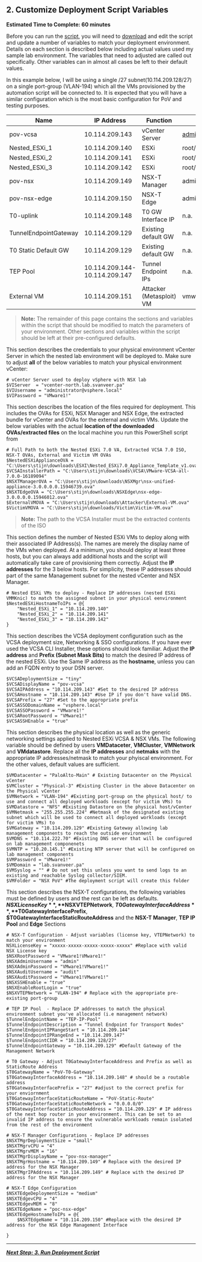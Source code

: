 
## 2. Customize Deployment Script Variables
**Estimated Time to Complete: 60 minutes**

Before you can run the [script](https://github.com/vmware-nsx/eval-docs-ids-ips/blob/master/Nested%20Lab%20Deployment-3.1.ps1), you will need to [download](hhttps://github.com/vmware-nsx/eval-docs-ids-ips/blob/master/Nested%20Lab%20Deployment-3.1.ps1) and edit the script and update a number of variables to match your deployment environment. Details on each section is described below including actual values used my sample lab environment. The variables that need to adjusted are called out specifically. Other variables can in almost all cases be left to their default values.

In this example below, I will be using a single /27 subnet(10.114.209.128/27)  on a single port-group (VLAN-194) which all the VMs provisioned by the automation script will be connected to. It is expected that you will have a similar configuration which is the most basic configuration for PoV and testing purposes.

| Name                       | IP Address                     | Function                     | Default Credentials          |
|----------------------------|--------------------------------|------------------------------|------------------------------|
| pov-vcsa                   | 10.114.209.143                 | vCenter Server               |administrator@vsphere.local/VMware1! |
| Nested_ESXi_1              | 10.114.209.140                 | ESXi                         |root/VMware1!
| Nested_ESXi_2              | 10.114.209.141                 | ESXi                         |root/VMware1!
| Nested_ESXi_3              | 10.114.209.142                 | ESXi                         |root/VMware1!
| pov-nsx                    | 10.114.209.149                 | NSX-T Manager                |admin/VMware1!VMware1!
| pov-nsx-edge               | 10.114.209.150                 | NSX-T Edge                   |admin/VMware1!
| T0-uplink                  | 10.114.209.148                 | T0 GW Interface IP           |n.a.
| TunnelEndpointGateway      | 10.114.209.129                 | Existing default GW          |n.a.
| T0 Static Default GW       | 10.114.209.129                 | Existing default GW          |n.a.
| TEP Pool                   | 10.114.209.144-10.114.209.147  | Tunnel Endpoint IPs          |n.a.
| External VM                | 10.114.209.151                 | Attacker (Metasploit) VM     |vmware/VMware1!

> **Note:** The remainder of this page contains the sections and variables within the script that should be modified to match the parameters of your environment. Other sections and variables within the script should be left at their pre-configured defaults.

This section describes the credentials to your physical environment vCenter Server in which the nested lab environment will be deployed to. Make sure to adjust **all** of the below variables to match your physical environment vCenter:
```console
# vCenter Server used to deploy vSphere with NSX lab
$VIServer  = "vcenter-north.lab.svanveer.pa"
$VIUsername = "administrator@vsphere.local"
$VIPassword = "VMware1!"
```

This section describes the location of the files required for deployment. This includes the OVAs for ESXi, NSX Manager and NSX Edge, the extracted bundle for vCenter and OVAs for the external and victim VMs.  Update the below variables with the actual **location of the downloaded OVAs/extracted files** on the local machine you run this PowerShell script from

```console
# Full Path to both the Nested ESXi 7.0 VA, Extracted VCSA 7.0 ISO, NSX-T OVAs, External and Victim VM OVAs
$NestedESXiApplianceOVA = "C:\Users\stijn\downloads\ESXI\Nested_ESXi7.0_Appliance_Template_v1.ova"
$VCSAInstallerPath = "C:\Users\stijn\downloads\VCSA\VMware-VCSA-all-7.0.0-16189094"
$NSXTManagerOVA = "C:\Users\stijn\downloads\NSXMgr\nsx-unified-appliance-3.0.0.0.0.15946739.ova"
$NSXTEdgeOVA = "C:\Users\stijn\downloads\NSXEdge\nsx-edge-3.0.0.0.0.15946012.ova"
$ExternalVMOVA = "C:\Users\stijn\downloads\Attacker\External-VM.ova"
$VictimVMOVA = "C:\Users\stijn\downloads/Victim\Victim-VM.ova"
```
> **Note:** The path to the VCSA Installer must be the extracted contents of the ISO


This section defines the number of Nested ESXi VMs to deploy along with their associated IP Address(s). The names are merely the display name of the VMs when deployed. At a minimum, you should deploy at least three hosts, but you can always add additional hosts and the script will automatically take care of provisioning them correctly. Adjust the **IP addresses** for the 3 below hosts. For simplicity, these IP addresses should part of the same Management subnet for the nested vCenter and NSX Manager. 
```console
# Nested ESXi VMs to deploy - Replace IP addresses (nested ESXi VMMKnic) to match the assigned subnet in your physical eenvironment
$NestedESXiHostnameToIPs = @{
    "Nested_ESXi_1" = "10.114.209.140" 
    "Nested_ESXi_2" = "10.114.209.141" 
    "Nested_ESXi_3" = "10.114.209.142" 
}
```

This section describes the VCSA deployment configuration such as the VCSA deployment size, Networking & SSO configurations. If you have ever used the VCSA CLI Installer, these options should look familiar. Adjust the **IP address** and **Prefix (Subnet Mask Bits)** to match the desired IP address of the nested ESXi. Use the Same IP address as the **hostname**, unless you can add an FQDN entry to your DSN server. 
```console
$VCSADeploymentSize = "tiny"
$VCSADisplayName = "pov-vcsa"
$VCSAIPAddress = "10.114.209.143" #Set to the desired IP address
$VCSAHostname = "10.114.209.143" #Use IP if you don't have valid DNS. 
$VCSAPrefix = "27" #Set to the appropriate prefix
$VCSASSODomainName = "vsphere.local"
$VCSASSOPassword = "VMware1!"
$VCSARootPassword = "VMware1!"
$VCSASSHEnable = "true"
```

This section describes the physical location as well as the generic networking settings applied to Nested ESXi VCSA & NSX VMs. The following variable should be defined by users **VMDataceter**, **VMCluster**, **VMNetwork** and **VMdatastore**. Replace all the **IP addresses** and **netmaks** with the appropriate IP addresses/netmask to match your phyiscal environment.  For the other values, default values are sufficient.
```console
$VMDatacenter = "PaloAlto-Main" # Existing Datacenter on the Physical vCenter
$VMCluster = "Physical-3" #Existing Cluster in the above Datacenter on the Physical vCenter
$VMNetwork = "VLAN-194" #Existing port-group on the physical host/ to use and connect all deployed workloads (except for victim VMs) to
$VMDatastore = "NFS" #Existing Datastore on the physical host/vCenter
$VMNetmask = "255.255.255.224" #Netmask of the designated existing subnet which will be used to connect all deployed workloads (except for victim VMs) to
$VMGateway = "10.114.209.129" #Existing Gateway allowing lab management components to reach the outside environment
$VMDNS = "10.114.222.70" #Existing DNS server that will be configured on lab management componenets
$VMNTP = "10.20.145.1" #Existing NTP server that will be configured on lab management components
$VMPassword = "VMware1!"
$VMDomain = "lab.svanveer.pa"
$VMSyslog = "" # Do not set this unless you want to send logs to an existing and reachable Syslog collector/SIEM.
$VMFolder = "NSX PoV" #The deployment script will create this folder
```

This section describes the NSX-T configurations, the following variables must be defined by users and the rest can be left as defaults.
    **$NSXLicenseKey**, **$NSXVTEPNetwork**, **$T0GatewayInterfaceAddress**, **$T0GatewayInterfacePrefix**, **$T0GatewayInterfaceStaticRouteAddress** and the **NSX-T Manager**, **TEP IP Pool** and **Edge** Sections
```console
# NSX-T Configuration - Adjust variables (license key, VTEPNetwork) to match your environment
NSXLicenseKey = "xxxxx-xxxxx-xxxxx-xxxxx-xxxxx" #Replace with valid NSX License key
$NSXRootPassword = "VMware1!VMware1!"
$NSXAdminUsername = "admin"
$NSXAdminPassword = "VMware1!VMware1!"
$NSXAuditUsername = "audit"
$NSXAuditPassword = "VMware1!VMware1!"
$NSXSSHEnable = "true"
$NSXEnableRootLogin = "true"
$NSXVTEPNetwork = "VLAN-194" # Replace with the appropriate pre-existing port-group 

# TEP IP Pool  - Replace IP addresses to match the physical environment subnet you've allocated (i.e management network) 
$TunnelEndpointName = "TEP-IP-Pool"
$TunnelEndpointDescription = "Tunnel Endpoint for Transport Nodes"
$TunnelEndpointIPRangeStart = "10.114.209.144" 
$TunnelEndpointIPRangeEnd = "10.114.209.147"
$TunnelEndpointCIDR = "10.114.209.128/27" 
$TunnelEndpointGateway = "10.114.209.129" #Default Gateway of the Management Network

# T0 Gateway - Adjust T0GatewayInterfaceAddress and Prefix as well as StaticRoute Address 
$T0GatewayName = "PoV-T0-Gateway"
$T0GatewayInterfaceAddress = "10.114.209.148" # should be a routable address
$T0GatewayInterfacePrefix = "27" #adjust to the correct prefix for your enviornment
$T0GatewayInterfaceStaticRouteName = "PoV-Static-Route"
$T0GatewayInterfaceStaticRouteNetwork = "0.0.0.0/0"
$T0GatewayInterfaceStaticRouteAddress = "10.114.209.129" # IP address of the next hop router in your environment. This can be set to an invalid IP address to ensure the vulnerable workloads remain isolated from the rest of the environment

# NSX-T Manager Configurations - Replace IP addresses
$NSXTMgrDeploymentSize = "small"
$NSXTMgrvCPU = "4" 
$NSXTMgrvMEM = "16" 
$NSXTMgrDisplayName = "pov-nsx-manager"
$NSXTMgrHostname = "10.114.209.149" # Replace with the desired IP address for the NSX Manager
$NSXTMgrIPAddress = "10.114.209.149" # Replace with the desired IP address for the NSX Manager

# NSX-T Edge Configuration
$NSXTEdgeDeploymentSize = "medium"
$NSXTEdgevCPU = "4" 
$NSXTEdgevMEM = "8"
$NSXTEdgeName = "poc-nsx-edge"
$NSXTEdgeHostnameToIPs = @{
    $NSXTEdgeName = "10.114.209.150" #Replace with the desired IP address for the NSX Edge Management Interface

}
```

---

[***Next Step: 3. Run Deployment Script***](/docs/3-RunScript.md)
